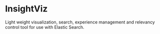 # InsightViz
Light weight visualization, search, experience management and relevancy control tool for use with Elastic Search.




